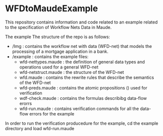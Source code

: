 # WFDtoMaudeExample
This repository contains information and code related to an example related to the specification of Workflow Nets Data in Maude.

The example 
The structure of the repo is as follows:
* /Img : contains the workflow net with data (WFD-net) that models
the processing of a mortgage application in a bank.
* /example : contains the example files:
  * wfd-nettypes.maude : the definition of general data types and operations used for a general WFD-net
  * wfd-netstruct.maude : the structure of the WFD-net
  * wfd.maude : contains the rewrite rules that describe the semantics of the WFD-net
  * wfd-preds.maude : contains the atomic propositions () used for verification 
  * wdf-check.maude : contains the formulas describibg data-flow erorrs 
  * wfd-run.maude : contains verification commands for all the data-flow errors for the example

In order to run the verification producedure for the example, cd the example directory and load  wfd-run.maude 
